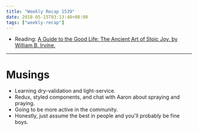 ```yaml
---
title: "Weekly Recap 1539"
date: 2018-05-15T03:13:40+08:00
tags: ["weekly-recap"]
---
```


- Reading: [A Guide to the Good Life: The Ancient Art of Stoic Joy, by William B. Irvine.](https://www.amazon.com/Guide-Good-Life-Ancient-Stoic/dp/1522632735)

---

# Musings

- Learning dry-validation and light-service.
- Redux, styled components, and chat with Aaron about spraying and praying.
- Going to be more active in the community.
- Honestly, just assume the best in people and you'll probably be fine boys.
